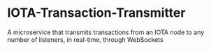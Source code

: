 # IOTA-Transaction-Transmitter
A microservice that transmits transactions from an IOTA node to any number of listeners, in real-time, through WebSockets
